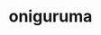 ---
title: "oniguruma"
layout: cache
categories: [package, develop-2025-07-13]
meta: {"compilers": ["apple-clang@17.0.0", "gcc@10.5.0", "gcc@11.4.0", "gcc@13.3.0"], "num_specs": 4, "num_specs_by_stack": {"developer-tools-aarch64-linux-gnu": 1, "developer-tools-darwin": 1, "developer-tools-x86_64_v3-linux-gnu": 1, "e4s": 1, "root": 4}, "oss": ["centos7", "rhel8", "sequoia", "ubuntu22.04"], "platforms": ["darwin", "linux"], "stacks": ["developer-tools-aarch64-linux-gnu", "developer-tools-darwin", "developer-tools-x86_64_v3-linux-gnu", "e4s", "root"], "targets": ["aarch64", "x86_64_v3"], "versions": ["6.9.10"]}
spec_details: [{"compiler": "gcc@10.5.0", "hash": "5bpdhxkthq43xga3ozktxypwbjfjg76p", "os": "centos7", "platform": "linux", "size": "-", "stacks": ["developer-tools-x86_64_v3-linux-gnu", "root"], "target": "x86_64_v3", "variants": ["build_system=autotools"], "versions": ["6.9.10"]}, {"compiler": "gcc@13.3.0", "hash": "bkmskmyrjuxfvpnz24bslidkhkzfo3o2", "os": "rhel8", "platform": "linux", "size": "-", "stacks": ["developer-tools-aarch64-linux-gnu", "root"], "target": "aarch64", "variants": ["build_system=autotools"], "versions": ["6.9.10"]}, {"compiler": "gcc@11.4.0", "hash": "skfx2bfwoy3uytcixaatd354f2owjvvw", "os": "ubuntu22.04", "platform": "linux", "size": "-", "stacks": ["e4s", "root"], "target": "x86_64_v3", "variants": ["build_system=autotools"], "versions": ["6.9.10"]}, {"compiler": "apple-clang@17.0.0", "hash": "wmjwhn7cdd5jfi3u2mbjcduf7d2zqg2m", "os": "sequoia", "platform": "darwin", "size": "-", "stacks": ["developer-tools-darwin", "root"], "target": "aarch64", "variants": ["build_system=autotools"], "versions": ["6.9.10"]}]
---